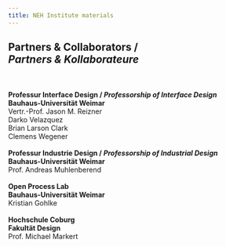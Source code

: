 ```yaml
---
title: NEH Institute materials
---
```


## Partners &amp; Collaborators /<br />*Partners &amp; Kollaborateure*
<br /><br />
**Professur Interface Design / *Professorship of Interface Design***<br />
**Bauhaus-Universität Weimar**<br />
Vertr.-Prof. Jason M. Reizner<br />
Darko Velazquez<br />
Brian Larson Clark<br />
Clemens Wegener<br />
<br />
**Professur Industrie Design / *Professorship of Industrial Design***<br />
**Bauhaus-Universität Weimar**<br />
Prof. Andreas Muhlenberend<br />
<br />
**Open Process Lab**<br />
**Bauhaus-Universität Weimar**<br />
Kristian Gohlke<br />
<br />
**Hochschule Coburg**<br />
**Fakultät Design**<br />
Prof. Michael Markert<br />
<br />
